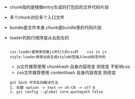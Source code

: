 * chunk指的是根据entry生成的打包后的文件代码片段

* 多个chunk对应多个入口文件

* bundle是文件本身,chunk是bundle里的代码片段

* loader的执行顺序是从右到左的

  ```
  
  css-loader是用来加载js中引入的css的    css in js
  style-loader用来动态生成style标签插入head标签中的
  ```
  * js文件推荐使用 chunkhash 自身内容改变 则改变 不影响css
  * css文件推荐使用 contenthash  自身内容改变 则改变
  ```
  git bash 中文乱码解决方法
  1. 右键 option -> text => zh-CN -> utf-8 
  2. git config --global core.quotepath false
  ```

  
